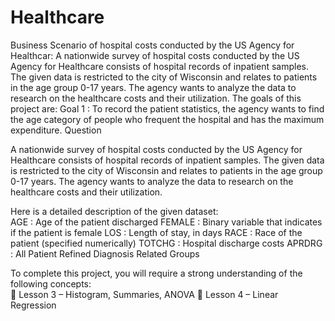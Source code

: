 # Healthcare
Business Scenario of hospital costs conducted by the US Agency for Healthcar:
A nationwide survey of hospital costs conducted by the US Agency for Healthcare consists of hospital records of inpatient samples. The given data is restricted to the city of Wisconsin and relates to patients in the age group 0-17 years. The agency wants to analyze the data to research on the healthcare costs and their utilization.
The goals of this project are:
Goal 1 : To record the patient statistics, the agency wants to find the age category of people who frequent the hospital and has the maximum expenditure.
Question 
 
A nationwide survey of hospital costs conducted by the US Agency for Healthcare consists of hospital records of inpatient samples. The given data is restricted to the city of Wisconsin and relates to patients in the age group 0-17 years. The agency wants to analyze the data to research on the healthcare costs and their utilization.  
 
 
Here is a detailed description of the given dataset:   
AGE  : Age of the patient discharged FEMALE : Binary variable that indicates if the patient is female LOS   : Length of stay, in days RACE   : Race of the patient (specified numerically) TOTCHG  : Hospital discharge costs APRDRG  : All Patient Refined Diagnosis Related Groups 
 
 
 
To complete this project, you will require a strong understanding of the following concepts:  
 Lesson 3 – Histogram, Summaries, ANOVA  Lesson 4 – Linear Regression 
